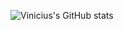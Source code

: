 ![Vinicius's GitHub stats](https://github-readme-stats.vercel.app/api?username=vini2932&show_icons=true&bg_color=00000000)
